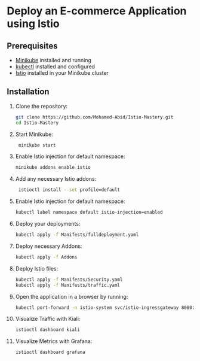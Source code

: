 # Deploy an E-commerce Application using Istio


## Prerequisites

- [Minikube](https://minikube.sigs.k8s.io/docs/start/) installed and running
- [kubectl](https://kubernetes.io/docs/tasks/tools/) installed and configured
- [Istio](https://istio.io/latest/docs/setup/getting-started/) installed in your Minikube cluster

## Installation

1. Clone the repository:

   ```bash
   git clone https://github.com/Mohamed-Abid/Istio-Mastery.git
   cd Istio-Mastery
    ```

2. Start Minikube:
   ```bash
    minikube start
    ```

3. Enable Istio injection for default namespace:
    ```bash
    minikube addons enable istio
    ```

4. Add any necessary Istio addons:
   ```bash
    istioctl install --set profile=default
    ```
    
5. Enable Istio injection for default namespace:
    ```bash
    kubectl label namespace default istio-injection=enabled
    ```

6. Deploy your deployments:
    ```bash
    kubectl apply -f Manifests/fulldeployment.yaml
    ```

7. Deploy necessary Addons:
    ```bash
    kubectl apply -f Addons
    ```

8. Deploy Istio files:
    ```bash
    kubectl apply -f Manifests/Security.yaml
    kubectl apply -f Manifests/traffic.yaml
    ```

9.  Open the application in a browser by running:
    ```bash
    kubectl port-forward -n istio-system svc/istio-ingressgateway 8080:80
    ```
    
10. Visualize Traffic with Kiali:
    ```bash
    istioctl dashboard kiali
    ```

11. Visualize Metrics with Grafana:
    ```bash
    istioctl dashboard grafana
    ```

